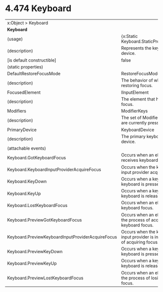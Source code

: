 <html dir="LTR" xmlns:mshelp="http://msdn.microsoft.com/mshelp" xmlns:ddue="http://ddue.schemas.microsoft.com/authoring/2003/5" xmlns:xlink="http://www.w3.org/1999/xlink" xmlns:tool="http://www.microsoft.com/tooltip">

<body>
 <input type="hidden" id="userDataCache" class="userDataStyle">
 <input type="hidden" id="hiddenScrollOffset">
 <img id="dropDownImage" style="display:none; height:0; width:0;" src="../local/drpdown.gif">
 <img id="dropDownHoverImage" style="display:none; height:0; width:0;" src="../local/drpdown_orange.gif">
 <img id="collapseImage" style="display:none; height:0; width:0;" src="../local/collapse.gif">
 <img id="expandImage" style="display:none; height:0; width:0;" src="../local/exp.gif">
 <img id="collapseAllImage" style="display:none; height:0; width:0;" src="../local/collall.gif">
 <img id="expandAllImage" style="display:none; height:0; width:0;" src="../local/expall.gif">
 <img id="copyImage" style="display:none; height:0; width:0;" src="../local/copycode.gif">
 <img id="copyHoverImage" style="display:none; height:0; width:0;" src="../local/copycodeHighlight.gif">
 <div id="header"><h1 class="heading">4.474 Keyboard</h1></div>

 <div id="mainSection">
 <div id="mainBody">
 <div id="allHistory" class="saveHistory" onsave="saveAll()" onload="loadAll()"></div>
 <p xmlns:wsd="http://wsdev.schemas.microsoft.com/authoring/2008/2" xmlns:msxsl="urn:schemas-microsoft-com:xslt" xmlns:script="urn:script" xmlns:build="urn:build">
 </p>
 <div id="sectionSection0" class="section" name="collapseableSection">
 <content xmlns="http://ddue.schemas.microsoft.com/authoring/2003/5" xmlns:wsd="http://wsdev.schemas.microsoft.com/authoring/2008/2" xmlns:msxsl="urn:schemas-microsoft-com:xslt" xmlns:script="urn:script" xmlns:build="urn:build">
 </content>
 </div>
 <div id="sectionSection1" class="section" name="collapseableSection">
 <content xmlns="http://ddue.schemas.microsoft.com/authoring/2003/5" xmlns:wsd="http://wsdev.schemas.microsoft.com/authoring/2008/2" xmlns:msxsl="urn:schemas-microsoft-com:xslt" xmlns:script="urn:script" xmlns:build="urn:build">
 <table class="ProtocolAuthoredTable" xmlns="">
 <tr><td colspan="2">
<mshelp:link keywords="86913f34-aa06-4c94-9f09-83936a822fd8" tabindex="0">x:Object</mshelp:link> &gt; <mshelp:link keywords="c1e181b0-162d-4746-a078-0a57af353f28" tabindex="0">Keyboard</mshelp:link> </td>
 </tr>
 <tr><td colspan="2">
 <b>
Keyboard </b>
 </td>
 </tr>
 <tr><td><div class="indent0">(usage)</div></td>
 <td>{x:Static Keyboard.StaticPropertyName} </td>
 </tr>
 <tr><td><div class="indent0">(description)</div></td>
 <td>Represents the keyboard device. </td>
 </tr>
 <tr><td><div class="indent0">[is default constructible]</div></td>
 <td>false </td>
 </tr>
 <tr><td><div class="indent0">(static properties)</div></td>
 <td> </td>
 </tr>
 <tr><td><div class="indent2">DefaultRestoreFocusMode</div></td>
 <td><mshelp:link keywords="71ed46eb-5e39-437d-8b7b-e5b953e4dace" tabindex="0">RestoreFocusMode</mshelp:link> </td>
 </tr>
 <tr><td><div class="indent4">(description)</div></td>
 <td>The behavior of when restoring focus. </td>
 </tr>
 <tr><td><div class="indent2">FocusedElement</div></td>
 <td><mshelp:link keywords="fb286ef6-72e1-445b-8b74-effc6b5e1777" tabindex="0">IInputElement</mshelp:link> </td>
 </tr>
 <tr><td><div class="indent4">(description)</div></td>
 <td>The element that has keyboard focus. </td>
 </tr>
 <tr><td><div class="indent2">Modifiers</div></td>
 <td><mshelp:link keywords="0ca16d24-c481-469a-aac1-14518ca70b0f" tabindex="0">ModifierKeys</mshelp:link> </td>
 </tr>
 <tr><td><div class="indent4">(description)</div></td>
 <td>The set of ModifierKeys that are currently pressed. </td>
 </tr>
 <tr><td><div class="indent2">PrimaryDevice</div></td>
 <td><mshelp:link keywords="4e293db2-26aa-47e6-9fd6-9a65b269b40a" tabindex="0">KeyboardDevice</mshelp:link> </td>
 </tr>
 <tr><td><div class="indent4">(description)</div></td>
 <td>The primary keyboard input device. </td>
 </tr>
 <tr><td><div class="indent0">(attachable events)</div></td>
 <td> </td>
 </tr>
 <tr><td><div class="indent2">Keyboard.GotKeyboardFocus</div></td>
 <td>Occurs when an element receives keyboard focus. </td>
 </tr>
 <tr><td><div class="indent2">Keyboard.KeyboardInputProviderAcquireFocus</div></td>
 <td>Occurs when the keyboard input provider acquires focus. </td>
 </tr>
 <tr><td><div class="indent2">Keyboard.KeyDown</div></td>
 <td>Occurs when a key on the keyboard is pressed. </td>
 </tr>
 <tr><td><div class="indent2">Keyboard.KeyUp</div></td>
 <td>Occurs when a key on the keyboard is released. </td>
 </tr>
 <tr><td><div class="indent2">Keyboard.LostKeyboardFocus</div></td>
 <td>Occurs when an element loses keyboard focus. </td>
 </tr>
 <tr><td><div class="indent2">Keyboard.PreviewGotKeyboardFocus</div></td>
 <td>Occurs when an element is in the process of acquiring keyboard focus. </td>
 </tr>
 <tr><td><div class="indent2">Keyboard.PreviewKeyboardInputProviderAcquireFocus</div></td>
 <td>Occurs when the keyboard input provider is in the process of acquiring focus. </td>
 </tr>
 <tr><td><div class="indent2">Keyboard.PreviewKeyDown</div></td>
 <td>Occurs when a key on the keyboard is pressed. </td>
 </tr>
 <tr><td><div class="indent2">Keyboard.PreviewKeyUp</div></td>
 <td>Occurs when a key on the keyboard is released. </td>
 </tr>
 <tr><td><div class="indent2">Keyboard.PreviewLostKeyboardFocus</div></td>
 <td>Occurs when an element is in the process of losing keyboard focus. </td>
 </tr>
</table>
 </content>
 </div>
 <!--[if gte IE 5]>
 <tool:tip element="languageFilterToolTip" avoidmouse="false"/>
 <![endif]-->
 </div>
 <a name="feedback"></a><span></span>
 </div>
</body></html>
